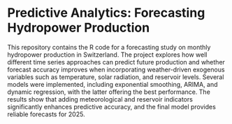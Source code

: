 # Predictive Analytics: Forecasting Hydropower Production

This repository contains the R code for a forecasting study on monthly hydropower production in Switzerland. The project explores how well different time series approaches can predict future production and whether forecast accuracy improves when incorporating weather-driven exogenous variables such as temperature, solar radiation, and reservoir levels. Several models were implemented, including exponential smoothing, ARIMA, and dynamic regression, with the latter offering the best performance. The results show that adding meteorological and reservoir indicators significantly enhances predictive accuracy, and the final model provides reliable forecasts for 2025.
